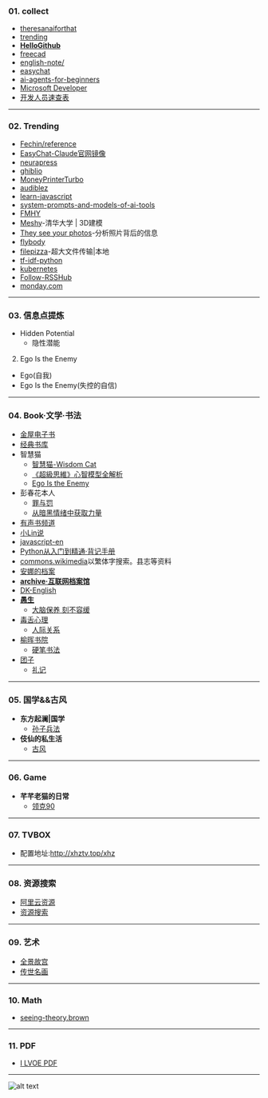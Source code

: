 ### 01. collect
* [theresanaiforthat](https://theresanaiforthat.com/)
* [trending](https://github.com/trending)
* **[HelloGithub](https://hellogithub.com/)**
* [freecad](https://www.freecad.org/)
* [english-note/](https://hzpt-inet-club.github.io/english-note/)
* [easychat](https://easychat.top/)
* [ai-agents-for-beginners](https://github.com/microsoft/ai-agents-for-beginners)
* [Microsoft Developer](https://www.youtube.com/watch?v=OhI05_aJkA)
* [开发人员速查表](https://cheatsheets.zip/)
---
### 02. Trending
* [Fechin/reference](https://github.com/Fechin/reference)
* [EasyChat-Claude官网镜像](https://easychat.top/)
* [neurapress](https://github.com/tianyaxiang/neurapress)
* [ghiblio](https://ghiblio.art/zh)
* [MoneyPrinterTurbo](https://github.com/harry0703/MoneyPrinterTurbo)
* [audiblez](https://github.com/santinic/audiblez)
* [learn-javascript](https://github.com/sumn2u/learn-javascript)
* [system-prompts-and-models-of-ai-tools](https://github.com/x1xhlol/system-prompts-and-models-of-ai-tools)
* [FMHY](https://fmhy.net/)
* [Meshy](https://www.meshy.ai/)-清华大学 | 3D建模
* [They see your photos](https://theyseeyourphotos.com/)-分析照片背后的信息
* [flybody](https://github.com/TuragaLab/flybody)
* [filepizza](https://github.com/kern/filepizza)-超大文件传输|本地
* [tf-idf-python](https://github.com/Jasonnor/tf-idf-python)
* [kubernetes](https://kubernetes.io/zh-cn/docs/setup/)
* [Follow-RSSHub](https://github.com/DIYgod/RSSHub)
* [monday.com](https://monday.com)
---
### 03. 信息点提炼
* Hidden Potential
  - 隐性潜能
2. Ego Is the Enemy
  - Ego(自我)
  - Ego Is the Enemy(失控的自信)
---
### 04. Book·文学·书法
* [金屋电子书](https://pdfs.top/)
* [经典书库](https://www.jingdianbook.com/)
* 智慧猫
  - [智慧猫-Wisdom Cat](https://www.youtube.com/@wisdomcat369/videos)
  - [《超級思維》心智模型全解析](https://www.youtube.com/watch?v=kX8_uexJGE8)
  - [Ego Is the Enemy](https://www.youtube.com/watch?v=JnNUjFm4new)
* 彭春花本人
  - [罪与罚](https://v.douyin.com/qIFpNcEPdKs/)
  - [从暗黑情绪中获取力量](https://v.douyin.com/Pe9fdOqWUHA/)
* [有声书频道](https://www.youtube.com/@ysschannel)
* [小Lin说](https://www.youtube.com/watch?v=6y-JN5tA-pc)
* [javascript-en](https://javascript.sumankunwar.com.np/en/)
* [Python从入门到精通·背记手册](https://www.scribd.com/document/824085167/Python%E8%83%8C%E8%AE%B0%E6%89%8B%E5%86%8C)
* [commons.wikimedia](https://commons.wikimedia.org/wiki/%E9%A6%96%E9%A1%B5?uselang=zh-cn)以繁体字搜索。县志等资料
* [安娜的档案](https://zh.annas-archive.org/)
* **[archive·互联网档案馆](https://archive.org/)**
* [DK-English](https://www.dkefe.com/cn)
* **[愚生](https://v.douyin.com/qWkTmDdp0_I/)**
  - [大脑保养 刻不容缓](https://v.douyin.com/pGC5D152tM8/)
* [毒舌心理](https://v.douyin.com/76HhCJcyqrA/)
  - [人际关系](https://v.douyin.com/LZk-wf3ybn4/)
* [榆晖书院](https://v.douyin.com/0ROr1PNKqaA/)
  - [硬笔书法](https://v.douyin.com/2ZEBSOBvur8/)
* [团子](https://v.douyin.com/Aw3GWIANijc/)
  - [礼记](https://v.douyin.com/HFk6LZ8d9-I/)
---
### 05. 国学&&古风
* **东方起澜|国学**
  - [孙子兵法](https://v.douyin.com/DcWqKw63jgg/)
* **伎仙的私生活**
  - [古风](https://v.douyin.com/NSGROYHIqNg/)
---
### 06. Game
* **芊芊老猫的日常**
  - [领克90](https://v.douyin.com/RvRbq7pvCE4/)
---
### 07. TVBOX
* 配置地址:http://xhztv.top/xhz
---
### 08. 资源搜索
* [阿里云资源](https://aliyunpan*com/)
* [资源搜索](https://aliyunpan*com/search.php)
---
### 09. 艺术
* [全景故宫](https://pano.dpm.org.cn/)
* [传世名画](https://news.cgtn.com/event/2023/The-Song-Painted-Nature/index.html?lang=zh)
---
### 10. Math
* [seeing-theory.brown](https://seeing-theory.brown.edu/basic-probability/cn.html)
---
### 11. PDF
* [I LVOE PDF](https://ilovepdf.com/zh-cn)
---
![alt text](https://upload-bbs.miyoushe.com/upload/2022/11/01/266607709/6cc988d046df34315681e50f9c9f299c_1259576169906078498.PNG?x-oss-process=image//resize,s_600/quality,q_80/auto-orient,0/interlace,1/format,png)